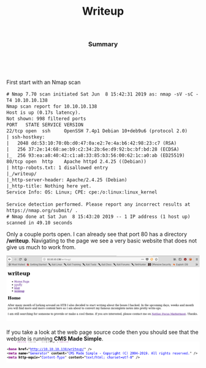 <center><h1>Writeup</h1></center>
<br>
<center><h3>Summary</h3></center>
<br>

<br><br>
First start with an Nmap scan
```
# Nmap 7.70 scan initiated Sat Jun  8 15:42:31 2019 as: nmap -sV -sC -T4 10.10.10.138
Nmap scan report for 10.10.10.138
Host is up (0.17s latency).
Not shown: 998 filtered ports
PORT   STATE SERVICE VERSION
22/tcp open  ssh     OpenSSH 7.4p1 Debian 10+deb9u6 (protocol 2.0)
| ssh-hostkey:
|   2048 dd:53:10:70:0b:d0:47:0a:e2:7e:4a:b6:42:98:23:c7 (RSA)
|   256 37:2e:14:68:ae:b9:c2:34:2b:6e:d9:92:bc:bf:bd:28 (ECDSA)
|_  256 93:ea:a8:40:42:c1:a8:33:85:b3:56:00:62:1c:a0:ab (ED25519)
80/tcp open  http    Apache httpd 2.4.25 ((Debian))
| http-robots.txt: 1 disallowed entry
|_/writeup/
|_http-server-header: Apache/2.4.25 (Debian)
|_http-title: Nothing here yet.
Service Info: OS: Linux; CPE: cpe:/o:linux:linux_kernel

Service detection performed. Please report any incorrect results at https://nmap.org/submit/ .
# Nmap done at Sat Jun  8 15:43:20 2019 -- 1 IP address (1 host up) scanned in 49.10 seconds
```
Only a couple ports open. I can already see that port 80 has a directory <b>/writeup</b>. Navigating to the page we see a very basic website that does not give us much to work from.

<center><img src="/htb/writeup/web.png"></center>
<br>
If you take a look at the web page source code then you should see that the website is running <b> CMS Made Simple</b>.

<center><img src="/htb/writeup/cms.png"></center>
<br>
